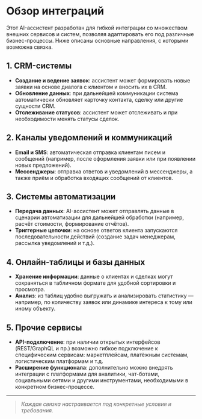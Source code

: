 # Обзор интеграций

Этот AI-ассистент разработан для гибкой интеграции со множеством внешних сервисов и систем, позволяя адаптировать его под различные бизнес-процессы. Ниже описаны основные направления, с которыми возможна связка.

## 1. CRM-системы
- **Создание и ведение заявок**: ассистент может формировать новые заявки на основе диалога с клиентом и вносить их в CRM.
- **Обновление данных**: при дальнейшей коммуникации система автоматически обновляет карточку контакта, сделку или другие сущности CRM.
- **Отслеживание статусов**: ассистент может отслеживать и при необходимости менять статусы сделок.

## 2. Каналы уведомлений и коммуникаций
- **Email и SMS**: автоматическая отправка клиентам писем и сообщений (например, после оформления заявки или при появлении новых предложений).
- **Мессенджеры**: отправка ответов и уведомлений в мессенджеры, а также приём и обработка входящих сообщений от клиентов.

## 3. Системы автоматизации
- **Передача данных**: AI-ассистент может отправлять данные в сценарии автоматизации для дальнейшей обработки (например, расчёт стоимости, формирование отчётов).
- **Триггерные цепочки**: на основе ответов клиента запускаются последовательности действий (создание задач менеджерам, рассылка уведомлений и т.д.).

## 4. Онлайн-таблицы и базы данных
- **Хранение информации**: данные о клиентах и сделках могут сохраняться в табличном формате для удобной сортировки и просмотра.
- **Анализ**: из таблиц удобно выгружать и анализировать статистику — например, по количеству заявок или динамике интереса к тому или иному объекту.

## 5. Прочие сервисы
- **API-подключение**: при наличии открытых интерфейсов (REST/GraphQL и пр.) возможно гибкое подключение к специфическим сервисам: маркетплейсам, платёжным системам, логистическим платформам и т.д.
- **Расширение функционала**: дополнительно можно внедрять интеграции с платформами для аналитики, чат-ботами, социальными сетями и другими инструментами, необходимыми в конкретном бизнес-процессе.

---

> *Каждая связка настраивается под конкретные условия и требования.*
